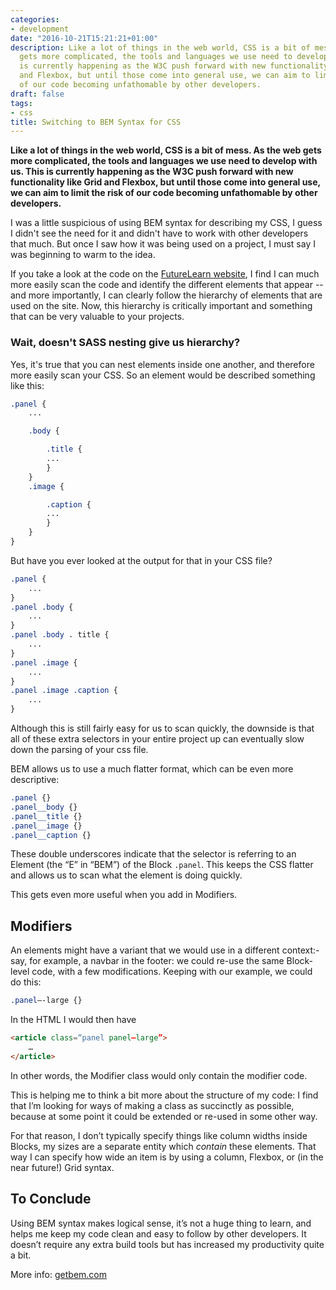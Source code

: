 ```yaml
---
categories:
- development
date: "2016-10-21T15:21:21+01:00"
description: Like a lot of things in the web world, CSS is a bit of mess. As the web
  gets more complicated, the tools and languages we use need to develop with us. This
  is currently happening as the W3C push forward with new functionality like Grid
  and Flexbox, but until those come into general use, we can aim to limit the risk
  of our code becoming unfathomable by other developers.
draft: false
tags:
- css
title: Switching to BEM Syntax for CSS
---
```


**Like a lot of things in the web world, CSS is a bit of mess. As the web gets more complicated, the tools and languages we use need to develop with us. This is currently happening as the W3C push forward with new functionality like Grid and Flexbox, but until those come into general use, we can aim to limit the risk of our code becoming unfathomable by other developers.**

I was a little suspicious of using BEM syntax for describing my CSS, I guess I didn't see the need for it and didn't have to work with other developers that much. But once I saw how it was being used on a project, I must say I was beginning to warm to the idea.

If you take a look at the code on the [FutureLearn website](http://futurelearn.com), I find I can much more easily scan the code and identify the different elements that appear -- and more importantly, I can clearly follow the hierarchy of elements that are used on the site. Now, this hierarchy is critically important and something that can be very valuable to your projects.

### Wait, doesn't SASS nesting give us hierarchy?

Yes, it's true that you can nest elements inside one another, and therefore more easily scan your CSS. So an element would be described something like this:

```scss
.panel {
    ...

    .body {

        .title {
        ...
        }
    }
    .image {

        .caption {
        ...
        }
    }
}
```
But have you ever looked at the output for that in your CSS file?

```scss
.panel {
    ...
}
.panel .body {
    ...
}
.panel .body . title {
    ...
}
.panel .image {
    ...
}
.panel .image .caption {
    ...
}
```
Although this is still fairly easy for us to scan quickly, the downside is that all of these extra selectors in your entire project up can eventually slow down the parsing of your css file.

BEM allows us to use a much flatter format, which can be even more descriptive:

```scss
.panel {}
.panel__body {}
.panel__title {}
.panel__image {}
.panel__caption {}
```

These double underscores indicate that the selector is referring to an Element (the “E” in “BEM”) of the Block `.panel`. This keeps the CSS flatter and allows us to scan what the element is doing quickly.

This gets even more useful when you add in Modifiers.

## Modifiers

An elements might have a variant that we would use in a different context:- say, for example, a navbar in the footer: we could re-use the same Block-level code, with a few modifications. Keeping with our example, we could do this:

```scss
.panel—-large {}
```

In the HTML I would then have

```html
<article class=“panel panel—large”>
	…
</article>
```

In other words, the Modifier class would only contain the modifier code.

This is helping me to think a bit more about the structure of my code: I find that I’m looking for ways of making a class as succinctly as possible, because at some point it could be extended or re-used in some other way.

For that reason, I don’t typically specify things like column widths inside Blocks, my sizes are a separate entity which _contain_ these elements. That way I can specify how wide an item is by using a column, Flexbox, or (in the near future!) Grid syntax.

## To Conclude

Using BEM syntax makes logical sense, it’s not a huge thing to learn, and helps me keep my code clean and easy to follow by other developers. It doesn’t require any extra build tools but has increased my productivity quite a bit.

More info: [getbem.com](http://getbem.com/introduction/)
